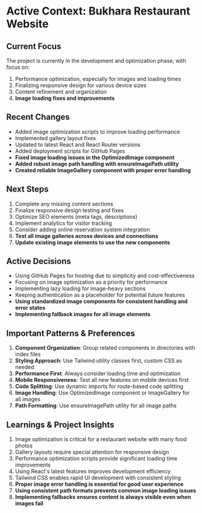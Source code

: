 # Active Context: Bukhara Restaurant Website

## Current Focus
The project is currently in the development and optimization phase, with focus on:
1. Performance optimization, especially for images and loading times
2. Finalizing responsive design for various device sizes
3. Content refinement and organization
4. **Image loading fixes and improvements**

## Recent Changes
- Added image optimization scripts to improve loading performance
- Implemented gallery layout fixes
- Updated to latest React and React Router versions
- Added deployment scripts for GitHub Pages
- **Fixed image loading issues in the OptimizedImage component**
- **Added robust image path handling with ensureImagePath utility**
- **Created reliable ImageGallery component with proper error handling**

## Next Steps
1. Complete any missing content sections
2. Finalize responsive design testing and fixes
3. Optimize SEO elements (meta tags, descriptions)
4. Implement analytics for visitor tracking
5. Consider adding online reservation system integration
6. **Test all image galleries across devices and connections**
7. **Update existing image elements to use the new components**

## Active Decisions
- Using GitHub Pages for hosting due to simplicity and cost-effectiveness
- Focusing on image optimization as a priority for performance
- Implementing lazy loading for image-heavy sections
- Keeping authentication as a placeholder for potential future features
- **Using standardized image components for consistent handling and error states**
- **Implementing fallback images for all image elements**

## Important Patterns & Preferences
1. **Component Organization**: Group related components in directories with index files
2. **Styling Approach**: Use Tailwind utility classes first, custom CSS as needed
3. **Performance First**: Always consider loading time and optimization
4. **Mobile Responsiveness**: Test all new features on mobile devices first
5. **Code Splitting**: Use dynamic imports for route-based code splitting
6. **Image Handling**: Use OptimizedImage component or ImageGallery for all images
7. **Path Formatting**: Use ensureImagePath utility for all image paths

## Learnings & Project Insights
1. Image optimization is critical for a restaurant website with many food photos
2. Gallery layouts require special attention for responsive design
3. Performance optimization scripts provide significant loading time improvements
4. Using React's latest features improves development efficiency
5. Tailwind CSS enables rapid UI development with consistent styling
6. **Proper image error handling is essential for good user experience**
7. **Using consistent path formats prevents common image loading issues**
8. **Implementing fallbacks ensures content is always visible even when images fail** 